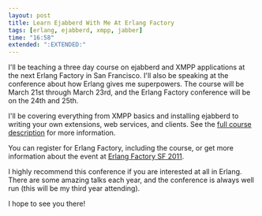```yaml
---
layout: post
title: Learn Ejabberd With Me At Erlang Factory
tags: [erlang, ejabberd, xmpp, jabber]
time: "16:58"
extended: ":EXTENDED:"
---
```


I'll be teaching a three day course on ejabberd and XMPP applications
at the next Erlang Factory in San Francisco. I'll also be speaking at
the conference about how Erlang gives me superpowers. The course will
be March 21st through March 23rd, and the Erlang Factory conference
will be on the 24th and 25th.

I'll be covering everything from XMPP basics and installing ejabberd
to writing your own extensions, web services, and clients. See the
[full course
description](http://erlang-factory.com/conference/SFBay2011/university/XMPPwithErlang)
for more information.

You can register for Erlang Factory, including the course, or get more
information about the event at [Erlang Factory SF
2011](http://erlang-factory.com/conference/SFBay2011).

I highly recommend this conference if you are interested at all in
Erlang. There are some amazing talks each year, and the conference is
always well run (this will be my third year attending).

I hope to see you there!
